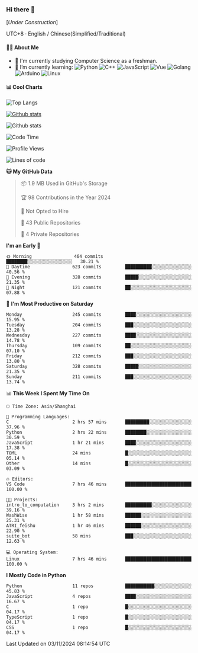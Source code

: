 ### Hi there 👋

\[*Under Construction*\]

UTC+8 · English / Chinese(Simplified/Traditional)

<!--
**NoNormalCreeper/NoNormalCreeper** is a ✨ _special_ ✨ repository because its `README.md` (this file) appears on your GitHub profile.

Here are some ideas to get you started:

- 🔭 I’m currently working on ...
- 🌱 I’m currently learning ...
- 👯 I’m looking to collaborate on ...
- 🤔 I’m looking for help with ...
- 💬 Ask me about ...
- 📫 How to reach me: ...
- 😄 Pronouns: ...
- ⚡ Fun fact: ...
-->

#### 👩‍💻 About Me

- 🏫 I'm currently studying Computer Science as a freshman.
- 🌱 I’m currently learning: 
![Python](https://img.shields.io/badge/-Python-blue?style=flat-square&logo=Python&logoColor=fff)
![C++](https://img.shields.io/badge/-C%2B%2B-00599C?style=flat-square&logo=C%2B%2B&logoColor=fff)
![JavaScript](https://img.shields.io/badge/-JavaScript-ffca18?style=flat-square&logo=JavaScript&logoColor=fff)
![Vue](https://img.shields.io/badge/-Vue-4FC08D?style=flat-square&logo=Vue.js&logoColor=fff)
![Golang](https://img.shields.io/badge/-Go-007d9c?style=flat-square&logo=Go&logoColor=fff)
![Arduino](https://img.shields.io/badge/-Arduino-00979D?style=flat-square&logo=Arduino&logoColor=fff)
![Linux](https://img.shields.io/badge/-Linux-FCC624?style=flat-square&logo=Linux&logoColor=fff)

#### 📊 Cool Charts

![Top Langs](https://github-readme-stats.vercel.app/api/top-langs/?username=NoNormalCreeper&layout=compact)

[![Github stats](https://github-readme-stats.vercel.app/api?username=NoNormalCreeper&show_icons=true)](https://github.com/anuraghazra/github-readme-stats)

![Github stats](https://github-profile-trophy.vercel.app/?username=NoNormalCreeper)


<!--START_SECTION:waka-->
![Code Time](http://img.shields.io/badge/Code%20Time-197%20hrs%2031%20mins-blue)

![Profile Views](http://img.shields.io/badge/Profile%20Views-3-blue)

![Lines of code](https://img.shields.io/badge/From%20Hello%20World%20I%27ve%20Written-2.7%20million%20lines%20of%20code-blue)

**🐱 My GitHub Data** 

> 📦 1.9 MB Used in GitHub's Storage 
 > 
> 🏆 98 Contributions in the Year 2024
 > 
> 🚫 Not Opted to Hire
 > 
> 📜 43 Public Repositories 
 > 
> 🔑 4 Private Repositories 
 > 
**I'm an Early 🐤** 

```text
🌞 Morning                464 commits         ████████░░░░░░░░░░░░░░░░░   30.21 % 
🌆 Daytime                623 commits         ██████████░░░░░░░░░░░░░░░   40.56 % 
🌃 Evening                328 commits         █████░░░░░░░░░░░░░░░░░░░░   21.35 % 
🌙 Night                  121 commits         ██░░░░░░░░░░░░░░░░░░░░░░░   07.88 % 
```
📅 **I'm Most Productive on Saturday** 

```text
Monday                   245 commits         ████░░░░░░░░░░░░░░░░░░░░░   15.95 % 
Tuesday                  204 commits         ███░░░░░░░░░░░░░░░░░░░░░░   13.28 % 
Wednesday                227 commits         ████░░░░░░░░░░░░░░░░░░░░░   14.78 % 
Thursday                 109 commits         ██░░░░░░░░░░░░░░░░░░░░░░░   07.10 % 
Friday                   212 commits         ███░░░░░░░░░░░░░░░░░░░░░░   13.80 % 
Saturday                 328 commits         █████░░░░░░░░░░░░░░░░░░░░   21.35 % 
Sunday                   211 commits         ███░░░░░░░░░░░░░░░░░░░░░░   13.74 % 
```


📊 **This Week I Spent My Time On** 

```text
🕑︎ Time Zone: Asia/Shanghai

💬 Programming Languages: 
C                        2 hrs 57 mins       █████████░░░░░░░░░░░░░░░░   37.96 % 
Python                   2 hrs 22 mins       ████████░░░░░░░░░░░░░░░░░   30.59 % 
JavaScript               1 hr 21 mins        ████░░░░░░░░░░░░░░░░░░░░░   17.38 % 
TOML                     24 mins             █░░░░░░░░░░░░░░░░░░░░░░░░   05.14 % 
Other                    14 mins             █░░░░░░░░░░░░░░░░░░░░░░░░   03.09 % 

🔥 Editors: 
VS Code                  7 hrs 46 mins       █████████████████████████   100.00 % 

🐱‍💻 Projects: 
intro_to_computation     3 hrs 2 mins        ██████████░░░░░░░░░░░░░░░   39.16 % 
WashWise                 1 hr 58 mins        ██████░░░░░░░░░░░░░░░░░░░   25.31 % 
ATRI_feishu              1 hr 46 mins        ██████░░░░░░░░░░░░░░░░░░░   22.90 % 
suite_bot                58 mins             ███░░░░░░░░░░░░░░░░░░░░░░   12.63 % 

💻 Operating System: 
Linux                    7 hrs 46 mins       █████████████████████████   100.00 % 
```

**I Mostly Code in Python** 

```text
Python                   11 repos            ███████████░░░░░░░░░░░░░░   45.83 % 
JavaScript               4 repos             ████░░░░░░░░░░░░░░░░░░░░░   16.67 % 
C                        1 repo              █░░░░░░░░░░░░░░░░░░░░░░░░   04.17 % 
TypeScript               1 repo              █░░░░░░░░░░░░░░░░░░░░░░░░   04.17 % 
CSS                      1 repo              █░░░░░░░░░░░░░░░░░░░░░░░░   04.17 % 
```




 Last Updated on 03/11/2024 08:14:54 UTC
<!--END_SECTION:waka-->

